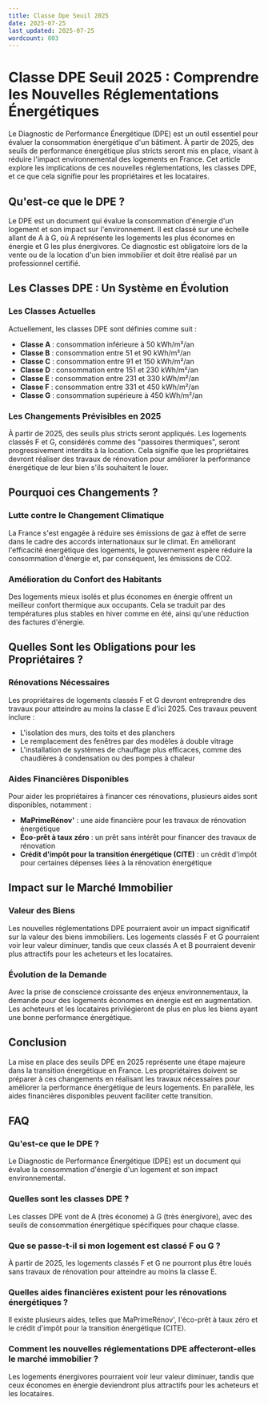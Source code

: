 ```yaml
---
title: Classe Dpe Seuil 2025
date: 2025-07-25
last_updated: 2025-07-25
wordcount: 803
---
```


# Classe DPE Seuil 2025 : Comprendre les Nouvelles Réglementations Énergétiques

Le Diagnostic de Performance Énergétique (DPE) est un outil essentiel pour évaluer la consommation énergétique d'un bâtiment. À partir de 2025, des seuils de performance énergétique plus stricts seront mis en place, visant à réduire l'impact environnemental des logements en France. Cet article explore les implications de ces nouvelles réglementations, les classes DPE, et ce que cela signifie pour les propriétaires et les locataires.

## Qu'est-ce que le DPE ?

Le DPE est un document qui évalue la consommation d'énergie d'un logement et son impact sur l'environnement. Il est classé sur une échelle allant de A à G, où A représente les logements les plus économes en énergie et G les plus énergivores. Ce diagnostic est obligatoire lors de la vente ou de la location d'un bien immobilier et doit être réalisé par un professionnel certifié.

## Les Classes DPE : Un Système en Évolution

### Les Classes Actuelles

Actuellement, les classes DPE sont définies comme suit :

- **Classe A** : consommation inférieure à 50 kWh/m²/an
- **Classe B** : consommation entre 51 et 90 kWh/m²/an
- **Classe C** : consommation entre 91 et 150 kWh/m²/an
- **Classe D** : consommation entre 151 et 230 kWh/m²/an
- **Classe E** : consommation entre 231 et 330 kWh/m²/an
- **Classe F** : consommation entre 331 et 450 kWh/m²/an
- **Classe G** : consommation supérieure à 450 kWh/m²/an

### Les Changements Prévisibles en 2025

À partir de 2025, des seuils plus stricts seront appliqués. Les logements classés F et G, considérés comme des "passoires thermiques", seront progressivement interdits à la location. Cela signifie que les propriétaires devront réaliser des travaux de rénovation pour améliorer la performance énergétique de leur bien s'ils souhaitent le louer.

## Pourquoi ces Changements ?

### Lutte contre le Changement Climatique

La France s'est engagée à réduire ses émissions de gaz à effet de serre dans le cadre des accords internationaux sur le climat. En améliorant l'efficacité énergétique des logements, le gouvernement espère réduire la consommation d'énergie et, par conséquent, les émissions de CO2.

### Amélioration du Confort des Habitants

Des logements mieux isolés et plus économes en énergie offrent un meilleur confort thermique aux occupants. Cela se traduit par des températures plus stables en hiver comme en été, ainsi qu'une réduction des factures d'énergie.

## Quelles Sont les Obligations pour les Propriétaires ?

### Rénovations Nécessaires

Les propriétaires de logements classés F et G devront entreprendre des travaux pour atteindre au moins la classe E d'ici 2025. Ces travaux peuvent inclure :

- L'isolation des murs, des toits et des planchers
- Le remplacement des fenêtres par des modèles à double vitrage
- L'installation de systèmes de chauffage plus efficaces, comme des chaudières à condensation ou des pompes à chaleur

### Aides Financières Disponibles

Pour aider les propriétaires à financer ces rénovations, plusieurs aides sont disponibles, notamment :

- **MaPrimeRénov'** : une aide financière pour les travaux de rénovation énergétique
- **Éco-prêt à taux zéro** : un prêt sans intérêt pour financer des travaux de rénovation
- **Crédit d'impôt pour la transition énergétique (CITE)** : un crédit d'impôt pour certaines dépenses liées à la rénovation énergétique

## Impact sur le Marché Immobilier

### Valeur des Biens

Les nouvelles réglementations DPE pourraient avoir un impact significatif sur la valeur des biens immobiliers. Les logements classés F et G pourraient voir leur valeur diminuer, tandis que ceux classés A et B pourraient devenir plus attractifs pour les acheteurs et les locataires.

### Évolution de la Demande

Avec la prise de conscience croissante des enjeux environnementaux, la demande pour des logements économes en énergie est en augmentation. Les acheteurs et les locataires privilégieront de plus en plus les biens ayant une bonne performance énergétique.

## Conclusion

La mise en place des seuils DPE en 2025 représente une étape majeure dans la transition énergétique en France. Les propriétaires doivent se préparer à ces changements en réalisant les travaux nécessaires pour améliorer la performance énergétique de leurs logements. En parallèle, les aides financières disponibles peuvent faciliter cette transition. 

## FAQ

### Qu'est-ce que le DPE ?

Le Diagnostic de Performance Énergétique (DPE) est un document qui évalue la consommation d'énergie d'un logement et son impact environnemental.

### Quelles sont les classes DPE ?

Les classes DPE vont de A (très économe) à G (très énergivore), avec des seuils de consommation énergétique spécifiques pour chaque classe.

### Que se passe-t-il si mon logement est classé F ou G ?

À partir de 2025, les logements classés F et G ne pourront plus être loués sans travaux de rénovation pour atteindre au moins la classe E.

### Quelles aides financières existent pour les rénovations énergétiques ?

Il existe plusieurs aides, telles que MaPrimeRénov', l'éco-prêt à taux zéro et le crédit d'impôt pour la transition énergétique (CITE).

### Comment les nouvelles réglementations DPE affecteront-elles le marché immobilier ?

Les logements énergivores pourraient voir leur valeur diminuer, tandis que ceux économes en énergie deviendront plus attractifs pour les acheteurs et les locataires.
